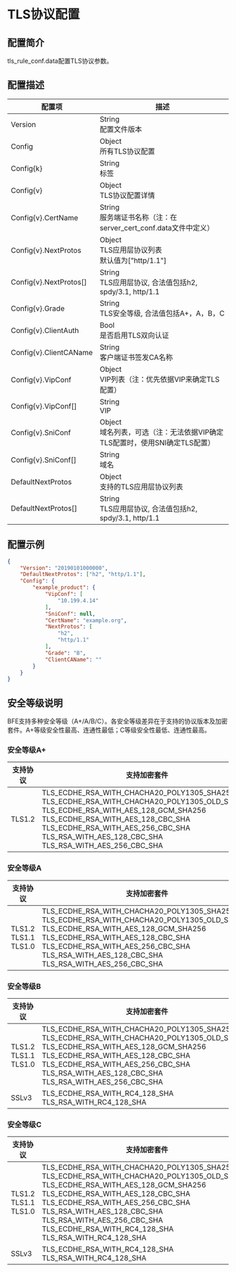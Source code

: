 # TLS协议配置

## 配置简介

tls_rule_conf.data配置TLS协议参数。

## 配置描述

| 配置项                 | 描述                                                          |
| ---------------------- | ------------------------------------------------------------- |
| Version                | String<br>配置文件版本                                        |
| Config                 | Object<br>所有TLS协议配置                                     |
| Config{k}              | String<br>标签                                                |
| Config{v}              | Object<br>TLS协议配置详情                                     |
| Config{v}.CertName     | String<br>服务端证书名称（注：在server_cert_conf.data文件中定义）|
| Config{v}.NextProtos   | Object<br>TLS应用层协议列表<br>默认值为["http/1.1"]               |
| Config{v}.NextProtos[] | String<br>TLS应用层协议, 合法值包括h2, spdy/3.1, http/1.1     |
| Config{v}.Grade        | String<br>TLS安全等级, 合法值包括A+，A，B，C                  |
| Config{v}.ClientAuth   | Bool<br>是否启用TLS双向认证                                   |
| Config{v}.ClientCAName | String<br>客户端证书签发CA名称                                |
| Config{v}.VipConf      | Object<br>VIP列表（注：优先依据VIP来确定TLS配置）             |
| Config{v}.VipConf[]    | String<br>VIP                                                 |
| Config{v}.SniConf      | Object<br>域名列表，可选（注：无法依据VIP确定TLS配置时，使用SNI确定TLS配置）|
| Config{v}.SniConf[]    | String<br>域名                                                |
| DefaultNextProtos      | Object<br>支持的TLS应用层协议列表                             |
| DefaultNextProtos[]    | String<br>TLS应用层协议, 合法值包括h2, spdy/3.1, http/1.1     |

## 配置示例

```json
{
    "Version": "20190101000000",
    "DefaultNextProtos": ["h2", "http/1.1"],
    "Config": {
        "example_product": {
            "VipConf": [
                "10.199.4.14"
            ],
            "SniConf": null,
            "CertName": "example.org",
            "NextProtos": [
                "h2",
                "http/1.1"
            ],
            "Grade": "B",
            "ClientCAName": ""
        }
    }
}
```

## 安全等级说明

BFE支持多种安全等级（A+/A/B/C）。各安全等级差异在于支持的协议版本及加密套件。A+等级安全性最高、连通性最低；C等级安全性最低、连通性最高。

### 安全等级A+

| 支持协议 | 支持加密套件 |
| -------- | ------------ |
| TLS1.2  | TLS_ECDHE_RSA_WITH_CHACHA20_POLY1305_SHA256<br>TLS_ECDHE_RSA_WITH_CHACHA20_POLY1305_OLD_SHA256<br>TLS_ECDHE_RSA_WITH_AES_128_GCM_SHA256<br>TLS_ECDHE_RSA_WITH_AES_128_CBC_SHA<br>TLS_ECDHE_RSA_WITH_AES_256_CBC_SHA<br>TLS_RSA_WITH_AES_128_CBC_SHA<br>TLS_RSA_WITH_AES_256_CBC_SHA |


### 安全等级A

| 支持协议 | 支持加密套件 |
| -------- | ------------ |
| TLS1.2<br>TLS1.1<br>TLS1.0 | TLS_ECDHE_RSA_WITH_CHACHA20_POLY1305_SHA256<br>TLS_ECDHE_RSA_WITH_CHACHA20_POLY1305_OLD_SHA256<br>TLS_ECDHE_RSA_WITH_AES_128_GCM_SHA256<br>TLS_ECDHE_RSA_WITH_AES_128_CBC_SHA<br>TLS_ECDHE_RSA_WITH_AES_256_CBC_SHA<br>TLS_RSA_WITH_AES_128_CBC_SHA<br>TLS_RSA_WITH_AES_256_CBC_SHA |

### 安全等级B

| 支持协议 | 支持加密套件 |
| -------- | ------------ |
| TLS1.2<br>TLS1.1<br>TLS1.0 | TLS_ECDHE_RSA_WITH_CHACHA20_POLY1305_SHA256<br>TLS_ECDHE_RSA_WITH_CHACHA20_POLY1305_OLD_SHA256<br>TLS_ECDHE_RSA_WITH_AES_128_GCM_SHA256<br>TLS_ECDHE_RSA_WITH_AES_128_CBC_SHA<br>TLS_ECDHE_RSA_WITH_AES_256_CBC_SHA<br>TLS_RSA_WITH_AES_128_CBC_SHA<br>TLS_RSA_WITH_AES_256_CBC_SHA |
| SSLv3 | TLS_ECDHE_RSA_WITH_RC4_128_SHA<br>TLS_RSA_WITH_RC4_128_SHA |


### 安全等级C

| 支持协议 | 支持加密套件 |
| -------- | ------------ |
| TLS1.2<br>TLS1.1<br>TLS1.0 | TLS_ECDHE_RSA_WITH_CHACHA20_POLY1305_SHA256<br>TLS_ECDHE_RSA_WITH_CHACHA20_POLY1305_OLD_SHA256<br>TLS_ECDHE_RSA_WITH_AES_128_GCM_SHA256<br>TLS_ECDHE_RSA_WITH_AES_128_CBC_SHA<br>TLS_ECDHE_RSA_WITH_AES_256_CBC_SHA<br>TLS_RSA_WITH_AES_128_CBC_SHA<br>TLS_RSA_WITH_AES_256_CBC_SHA<br>TLS_ECDHE_RSA_WITH_RC4_128_SHA<br>TLS_RSA_WITH_RC4_128_SHA |
| SSLv3 | TLS_ECDHE_RSA_WITH_RC4_128_SHA<br>TLS_RSA_WITH_RC4_128_SHA |
